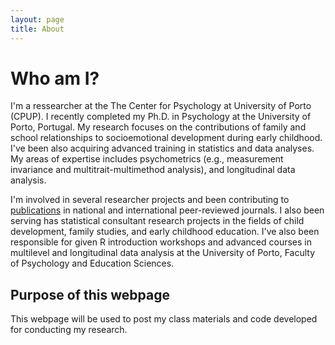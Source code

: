```yaml
---
layout: page
title: About
---
```


# Who am I?
I'm a ressearcher at the The Center for Psychology at University of Porto (CPUP). I recently completed my Ph.D. in Psychology at the University of Porto, Portugal. My research focuses on the contributions of family and school relationships to socioemotional development during early childhood. I've been also acquiring advanced training in statistics and data analyses. My areas of expertise includes psychometrics (e.g., measurement invariance and multitrait-multimethod analysis), and longitudinal data analysis.

I'm involved in several researcher projects and been contributing to [publications](https://www.researchgate.net/profile/Tiago_Ferreira5/research) in national and international peer-reviewed journals. I also been serving has statistical consultant research projects in the fields of child development, family studies, and early childhood education. I've also been responsible for given R introduction workshops and advanced courses in multilevel and longitudinal data analysis at the University of Porto, Faculty of Psychology and Education Sciences. 

## Purpose of this webpage
This webpage will be used to post my class materials and code developed for conducting my research.

